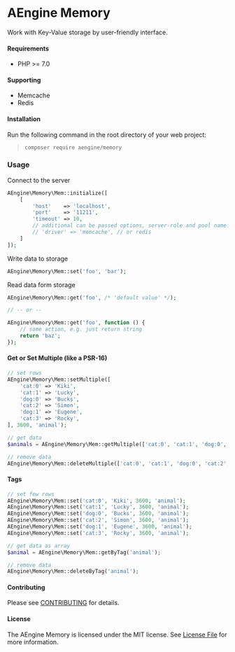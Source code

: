 AEngine Memory
====
Work with Key-Value storage by user-friendly interface.

#### Requirements
* PHP >= 7.0

#### Supporting
* Memcache
* Redis

#### Installation
Run the following command in the root directory of your web project:
  
> `composer require aengine/memory`

### Usage
Connect to the server  
```php
AEngine\Memory\Mem::initialize([
    [
        'host'    => 'localhost',
        'port'    => '11211',
        'timeout' => 10,
        // additional can be passed options, server-role and pool name:
        // 'driver' => 'memcache', // or redis
    ]
]);
```

Write data to storage
```php
AEngine\Memory\Mem::set('foo', 'bar');
```

Read data form storage
```php
AEngine\Memory\Mem::get('foo', /* 'default value' */);

// -- or --

AEngine\Memory\Mem::get('foo', function () {
    // some action, e.g. just return string
    return 'baz';
});
```

#### Get or Set Multiple (like a PSR-16)

```php
// set rows
AEngine\Memory\Mem::setMultiple([
    'cat:0' => 'Kiki',
    'cat:1' => 'Lucky',
    'dog:0' => 'Bucks',
    'cat:2' => 'Simon',
    'dog:1' => 'Eugene',
    'cat:3' => 'Rocky',
], 3600, 'animal');

// get data
$animals = AEngine\Memory\Mem::getMultiple(['cat:0', 'cat:1', 'dog:0', 'cat:2', 'dog:1', 'cat:3']);

// remove data
AEngine\Memory\Mem::deleteMultiple(['cat:0', 'cat:1', 'dog:0', 'cat:2', 'dog:1', 'cat:3']);
```

#### Tags

```php
// set few rows
AEngine\Memory\Mem::set('cat:0', 'Kiki', 3600, 'animal');
AEngine\Memory\Mem::set('cat:1', 'Lucky', 3600, 'animal');
AEngine\Memory\Mem::set('dog:0', 'Bucks', 3600, 'animal');
AEngine\Memory\Mem::set('cat:2', 'Simon', 3600, 'animal');
AEngine\Memory\Mem::set('dog:1', 'Eugene', 3600, 'animal');
AEngine\Memory\Mem::set('cat:3', 'Rocky', 3600, 'animal');

// get data as array
$animal = AEngine\Memory\Mem::getByTag('animal');

// remove data
AEngine\Memory\Mem::deleteByTag('animal');
```

#### Contributing
Please see [CONTRIBUTING](CONTRIBUTING.md) for details.

#### License
The AEngine Memory is licensed under the MIT license. See [License File](LICENSE.md) for more information.
